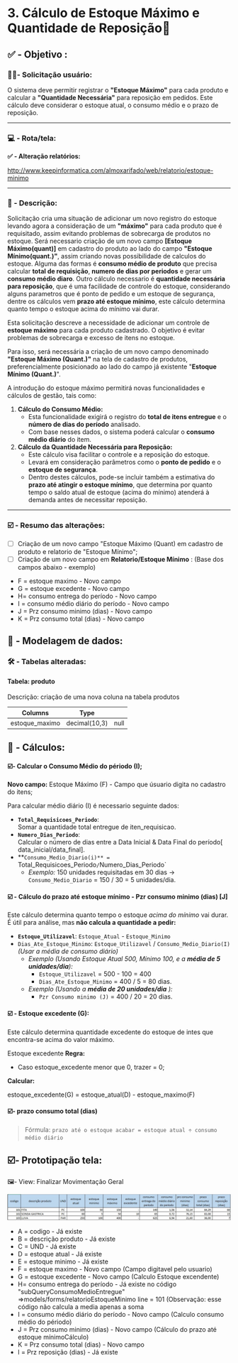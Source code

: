 # 3. Cálculo de Estoque Máximo e Quantidade de Reposição🧮

## ✅ - Objetivo :

### 🧑🏻- Solicitação usuário:

O sistema deve permitir registrar o **"Estoque Máximo"** para cada produto e calcular a **"Quantidade Necessária"** para reposição em pedidos. Este cálculo deve considerar o estoque atual, o consumo médio e o prazo de reposição.

---

### 💻 - Rota/tela:

**✅ -  Alteração relatórios:**

http://www.keepinformatica.com/almoxarifado/web/relatorio/estoque-minimo

---

### 📃 - Descrição:

Solicitação cria uma situação de adicionar um novo registro do estoque levando agora a consideração de um **"máximo"** para cada produto que é requisitado, assim evitando problemas de sobrecarga de produtos no estoque. Será necessario criação de um novo campo **[Estoque Máximo(quant)]** em cadastro do produto ao lado do campo **"Estoque Mínimo(quant.)"**, assim criando novas possibilidade de calculos do estoque. Alguma das formas é **consumo médio de produto** que precisa calcular **total de requisição**, **numero de dias por periodos** e gerar um **consumo médio diaro**. Outro cálculo necessario é **quantidade necessária para reposição**, que é uma facilidade de controle do estoque, considerando alguns parametros que é ponto de pedido e um estoque de segurança, dentre os cálculos vem **prazo até estoque mínimo**, este cálculo determina quanto tempo o estoque acima do mínimo vai durar.

Esta solicitação descreve a necessidade de adicionar um controle de **estoque máximo** para cada produto cadastrado. O objetivo é evitar problemas de sobrecarga e excesso de itens no estoque.

Para isso, será necessária a criação de um novo campo denominado **"Estoque Máximo (Quant.)"** na tela de cadastro de produtos, preferencialmente posicionado ao lado do campo já existente "**Estoque Mínimo (Quant.)**".

A introdução do estoque máximo permitirá novas funcionalidades e cálculos de gestão, tais como:

1. **Cálculo do Consumo Médio:**
   * Esta funcionalidade exigirá o registro do **total de itens entregue**  e o **número de dias do período** analisado.
   * Com base nesses dados, o sistema poderá calcular o **consumo médio diário** do item.
2. **Cálculo da Quantidade Necessária para Reposição:**
   * Este cálculo visa facilitar o controle e a reposição do estoque.
   * Levará em consideração parâmetros como o **ponto de pedido** e o **estoque de segurança**.
   * Dentro destes cálculos, pode-se incluir também a estimativa do **prazo até atingir o estoque mínimo**, que determina por quanto tempo o saldo atual de estoque (acima do mínimo) atenderá à demanda antes de necessitar reposição.

---

### ☑️ - Resumo das alterações:

* [ ]  Criação de um novo campo "Estoque Máximo (Quant) em cadastro de produto e relatorio de "Estoque Mínimo";
* [ ]  Criação de um novo campo em **Relatorio/Estoque Mínimo** : (Base dos campos abaixo - exemplo)

* F = estoque maximo - Novo campo
* G = estoque excedente - Novo campo
* H= consumo entrega do período - Novo campo
* I  = consumo médio diário do período - Novo campo
* J = Prz consumo minimo (dias) - Novo campo
* K = Prz consumo total (dias) - Novo campo

## 🎲 - Modelagem de dados:

### 🛠️ - Tabelas alteradas:

#### Tabela: produto

Descrição: criação de uma nova coluna na tabela produtos


| Columns        | Type          |      |
| -------------- | ------------- | ---- |
| estoque_maximo | decimal(10,3) | null |

## 🔢 - Cálculos:

#### ☑️- Calcular o Consumo Médio do périodo (I);

**Novo campo:** Estoque Máximo (F) - Campo que úsuario digita no cadastro do itens;

Para calcular médio diário (I) é necessario seguinte dados:

* **`Total_Requisicoes_Periodo`**:<br>
  Somar a quantidade total entregue de iten_requisicao.
* **`Numero_Dias_Periodo`**: <br>
  Calcular o número de dias entre a Data Inicial & Data Final do período[ data_inicial/data_final].
* **`Consumo_Medio_Diario(i)** = `Total_Requisicoes_Periodo`/`Numero_Dias_Periodo`
  * *Exemplo:* 150 unidades requisitadas em 30 dias -> `Consumo_Medio_Diario` = 150 / 30 = 5 unidades/dia.

#### ☑️ - Cálculo do prazo até estoque mínimo - Pzr consumo minimo (dias) [J]

Este cálculo determina quanto tempo o estoque *acima do mínimo* vai durar. É útil para análise, mas **não calcula a quantidade a pedir:**

* **`Estoque_Utilizavel`**: `Estoque_Atual` - `Estoque_Minimo`
* `Dias_Ate_Estoque_Minimo`: `Estoque_Utilizavel` / `Consumo_Medio_Diario(I)` <br>
  *(Usar a média de consumo diário)*
  * *Exemplo (Usando Estoque Atual 500, Mínimo 100, e a **média de 5 unidades/dia**):*
    * `Estoque_Utilizavel` = 500 - 100 = 400
    * `Dias_Ate_Estoque_Minimo` = 400 / 5 = 80 dias.
  * *Exemplo (Usando a **média de 20 unidades/dia** ):*
    * `Pzr Consumo minimo (J)` = 400 / 20 = 20 dias.

#### ☑️ - Estoque excedente (G):

Este cálculo determina quantidade excedente do estoque de intes que encontra-se acima do valor máximo.

Estoque excedente
**Regra:**

- Caso estoque_excedente menor que 0, trazer = 0;

**Calcular:**

estoque_excedente(G) = estoque_atual(D) - estoque_maximo(F)

#### ☑️- prazo consumo total (dias)

> Fórmula:
> `prazo até o estoque acabar = estoque atual ÷ consumo médio diário`

## ☑️- Prototipação tela:

🖼️- View: Finalizar Movimentação Geral

![1745421368597](images/3.CálculodeestoqueMáximoeQuantidadedeReposição/1745421368597.png)

* A = codigo - Já existe
* B = descrição produto - Já existe
* C = UND - Já existe
* D = estoque atual - Já existe
* E = estoque minimo - Já existe
* F = estoque maximo - Novo campo (Campo digitavel pelo usuario)
* G = estoque excedente - Novo campo (Calculo Estoque excendente)
* H= consumo entrega do período - Já existe no código "subQueryConsumoMedioEntregue" 
     =>models/forms/relatorioEstoqueMinimo line = 101 (Observação: esse código não calcula a media apenas a soma
* I  = consumo médio diário do período - Novo campo (Calculo consumo médio do périodo)
* J = Prz consumo minimo (dias) - Novo campo (Cálculo do prazo até estoque mínimoCálculo)
* K = Prz consumo total (dias) - Novo campo
* l = Prz reposição (dias) - Já existe
